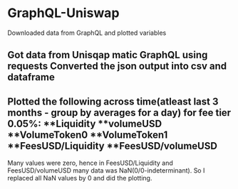 # GraphQL-Uniswap
Downloaded data from GraphQL and plotted variables

Got data from Unisqap matic GraphQL using requests 
Converted the json output into csv and dataframe
---
Plotted the following across time(atleast last 3 months  - group by averages for a day) for fee tier 0.05%:
**Liquidity
**volumeUSD
**VolumeToken0
**VolumeToken1
**FeesUSD/Liquidity
**FeesUSD/volumeUSD
 ---
 Many values were zero, hence in FeesUSD/Liquidity and FeesUSD/volumeUSD many data was NaN(0/0-indeterminant).
 So I replaced all NaN values by 0 and did the plotting.
